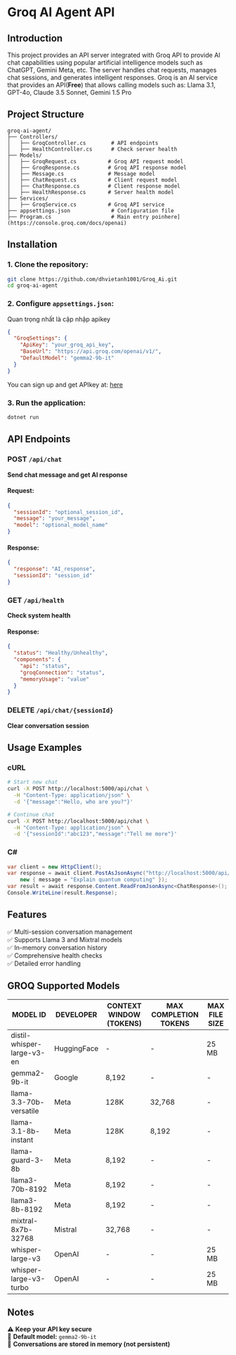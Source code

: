 # Groq AI Agent API

## Introduction
This project provides an API server integrated with Groq API to provide AI chat capabilities using popular artificial intelligence models such as ChatGPT, Gemini Meta, etc. The server handles chat requests, manages chat sessions, and generates intelligent responses.
Groq is an AI service that provides an API(**Free**) that allows calling models such as: Llama 3.1, GPT-4o, Claude 3.5 Sonnet, Gemini 1.5 Pro
## Project Structure
```
groq-ai-agent/
├── Controllers/
│   ├── GroqController.cs        # API endpoints
│   ├── HealthController.cs      # Check server health
├── Models/
│   ├── GroqRequest.cs          # Groq API request model
│   ├── GroqResponse.cs         # Groq API response model
│   ├── Message.cs              # Message model
│   ├── ChatRequest.cs          # Client request model
│   ├── ChatResponse.cs         # Client response model
│   ├── HealthResponse.cs       # Server health model
├── Services/
│   ├── GroqService.cs          # Groq API service
├── appsettings.json             # Configuration file
├── Program.cs                   # Main entry poinhere](https://console.groq.com/docs/openai)
```

## Installation

### 1. Clone the repository:
```bash
git clone https://github.com/dhvietanh1001/Groq_Ai.git
cd groq-ai-agent
```

### 2. Configure `appsettings.json`:
Quan trọng nhất là cập nhập apikey
```json
{
  "GroqSettings": {
    "ApiKey": "your_groq_api_key",
    "BaseUrl": "https://api.groq.com/openai/v1/",
    "DefaultModel": "gemma2-9b-it"
  }
}
```
You can sign up and get APIkey at: [here](https://console.groq.com/docs/openai)

### 3. Run the application:
```bash
dotnet run
```

## API Endpoints

### **POST** `/api/chat`
**Send chat message and get AI response**

#### Request:
```json
{
  "sessionId": "optional_session_id",
  "message": "your_message",
  "model": "optional_model_name"
}
```

#### Response:
```json
{
  "response": "AI_response",
  "sessionId": "session_id"
}
```

### **GET** `/api/health`
**Check system health**

#### Response:
```json
{
  "status": "Healthy/Unhealthy",
  "components": {
    "api": "status",
    "groqConnection": "status",
    "memoryUsage": "value"
  }
}
```

### **DELETE** `/api/chat/{sessionId}`
**Clear conversation session**

## Usage Examples

### **cURL**
```bash
# Start new chat
curl -X POST http://localhost:5000/api/chat \
  -H "Content-Type: application/json" \
  -d '{"message":"Hello, who are you?"}'

# Continue chat
curl -X POST http://localhost:5000/api/chat \
  -H "Content-Type: application/json" \
  -d '{"sessionId":"abc123","message":"Tell me more"}'
```

### **C#**
```csharp
var client = new HttpClient();
var response = await client.PostAsJsonAsync("http://localhost:5000/api/chat", 
    new { message = "Explain quantum computing" });
var result = await response.Content.ReadFromJsonAsync<ChatResponse>();
Console.WriteLine(result.Response);
```

## Features
✅ Multi-session conversation management  
✅ Supports Llama 3 and Mixtral models  
✅ In-memory conversation history  
✅ Comprehensive health checks  
✅ Detailed error handling  

## GROQ Supported Models

| MODEL ID                   | DEVELOPER   | CONTEXT WINDOW (TOKENS) | MAX COMPLETION TOKENS | MAX FILE SIZE |
|----------------------------|-------------|-------------------------|-----------------------|---------------|
| distil-whisper-large-v3-en | HuggingFace | -                       | -                     | 25 MB         | 
| gemma2-9b-it               | Google      | 8,192                   | -                     | -             | 
| llama-3.3-70b-versatile    | Meta        | 128K                    | 32,768                | -             | 
| llama-3.1-8b-instant       | Meta        | 128K                    | 8,192                 | -             | 
| llama-guard-3-8b           | Meta        | 8,192                   | -                     | -             | 
| llama3-70b-8192            | Meta        | 8,192                   | -                     | -             | 
| llama3-8b-8192             | Meta        | 8,192                   | -                     | -             | 
| mixtral-8x7b-32768         | Mistral     | 32,768                  | -                     | -             | 
| whisper-large-v3           | OpenAI      | -                       | -                     | 25 MB         | 
| whisper-large-v3-turbo     | OpenAI      | -                       | -                     | 25 MB         |

## Notes
⚠️ **Keep your API key secure**  
🔹 **Default model:** `gemma2-9b-it`  
💾 **Conversations are stored in memory (not persistent)**
